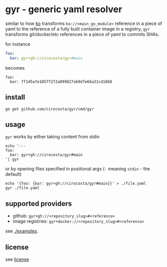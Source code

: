 # gyr - generic yaml resolver

similar to how [ko] transforms `ko://<main_go_module>` reference in a piece of
yaml to the reference of a fully built container image in a registry, `gyr`
transforms git/docker/etc references in a piece of yaml to commits SHAs.

for instance

```yaml
foo:
  bar: gyr+gh://cirocosta/gyr#main
```

becomes

```
foo:
  bar: 7f145a7e1057f2f2a099827ab9d7e66a31cd1868
```

## install


```
go get github.com/cirocosta/gyr/cmd/gyr
```


## usage

`gyr` works by either taking content from stdin

```
echo '---
foo:
  bar: gyr+gh://cirocosta/gyr#main
'| gyr
```

or by opening files specified in positional args (`-` meaning `stdin` - the
default)

```
echo '{foo: {bar: gyr+gh://cirocosta/gyr#main}}' > ./file.yaml
gyr ./file.yaml
```

## supported providers

- github: `gyr+gh://<repository_slug>#<reference>`
- image registries: `gyr+docker://<repository_slug>#<reference>`

see [./examples](./examples).


## license

see [license](http://www.wtfpl.net/)

[ko]: https://github.com/google/ko
